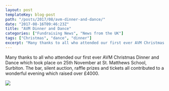 ```yaml
---
layout: post
templateKey: blog-post
path: "/posts/2017/08/avm-dinner-and-dance/"
date: "2017-08-16T09:46:23Z"
title: "AVM Dinner and Dance"
categories: ["Fundraising News", "News from the UK"]
tags: ["Christmas", "dance", "dinner"]
excerpt: "Many thanks to all who attended our first ever AVM Christmas Dinner and Dance which took place on 2..."
---
```


Many thanks to all who attended our first ever AVM Christmas Dinner and Dance which took place on 25th November at St. Matthews School, Surbiton. The bar, silent auction, raffle prizes and tickets all contributed to a wonderful evening which raised over £4000.

[![](https://www.africanvision.org.uk/africa-vision-news/wp-content/uploads/2017/08/Save-the-date_Page_1-232x300.jpg)](https://www.africanvision.org.uk/africa-vision-news/wp-content/uploads/2017/08/Save-the-date_Page_1.jpg)